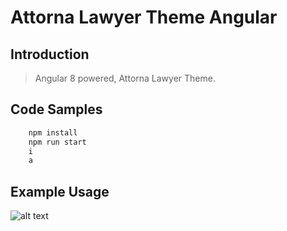# Attorna Lawyer Theme Angular

## Introduction

> Angular 8 powered, Attorna Lawyer Theme.

## Code Samples

```bash
    npm install
    npm run start
    i
    a
```

## Example Usage

![alt text](https://github.com/berkelmas/attornaAngular/blob/master/attorna-theme2.gif)
